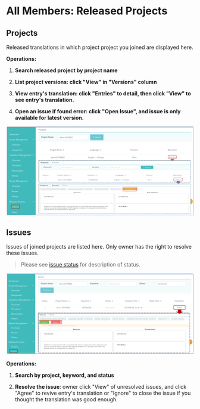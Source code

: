 # All Members: Released Projects

## Projects

Released translations in which project project you joined are displayed here. 

**Operations:**

1. **Search released project by project name**

2. **List project versions: click "View" in "Versions" column**

3. **View entry's translation: click "Entries" to detail, then click "View" to see entry's translation.**

4. **Open an issue if found error: click "Open Issue", and issue is only available for latest version.**

![](/assets/released_projects.projects.png)

## Issues

Issues of joined projects are listed here. Only owner has the right to resolve these issues.

> Please see [issue status](../glossary.md#issue-status) for description of status.

![](/assets/project_management.reply.png)

**Operations:**

1. **Search by project, keyword, and status**

2. **Resolve the issue**: owner click "View" of unresolved issues, and click "Agree" to revive entry's translation or "Ignore" to close the issue if you thought the translation was good enough.
